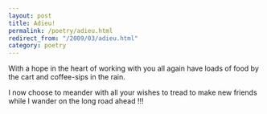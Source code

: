 ```yaml
---
layout: post
title: Adieu!
permalink: /poetry/adieu.html
redirect_from: "/2009/03/adieu.html"
category: poetry
---
```


With a hope in the heart
of working with you all again
have loads of food by the cart
and coffee-sips in the rain.

I now choose to meander
with all your wishes to tread
to make new friends while I wander
on the long road ahead !!!
